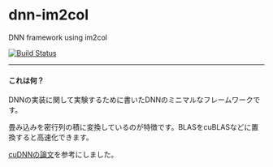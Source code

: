 # dnn-im2col

DNN framework using im2col

[![Build Status](https://travis-ci.org/hiroyam/dnn-im2col.svg?branch=master)](https://travis-ci.org/hiroyam/dnn-im2col)

--- 

#### これは何？

DNNの実装に関して実験するために書いたDNNのミニマルなフレームワークです。

畳み込みを密行列の積に変換しているのが特徴です。BLASをcuBLASなどに置換すると高速化できます。

[cuDNNの論文](https://arxiv.org/pdf/1410.0759.pdf)を参考にしました。
